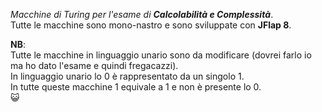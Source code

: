 <i>Macchine di Turing per l'esame di <b>Calcolabilità e Complessità</b></i>.   
Tutte le macchine sono mono-nastro e sono sviluppate con <b>JFlap 8</b>.   
   
<b>NB</b>:<br>Tutte le macchine in linguaggio unario sono da modificare (dovrei farlo io ma ho dato l'esame e quindi fregacazzi).     
In linguaggio unario lo 0 è rappresentato da un singolo 1.   
In tutte queste macchine 1 equivale a 1 e non è presente lo 0.   
😺
